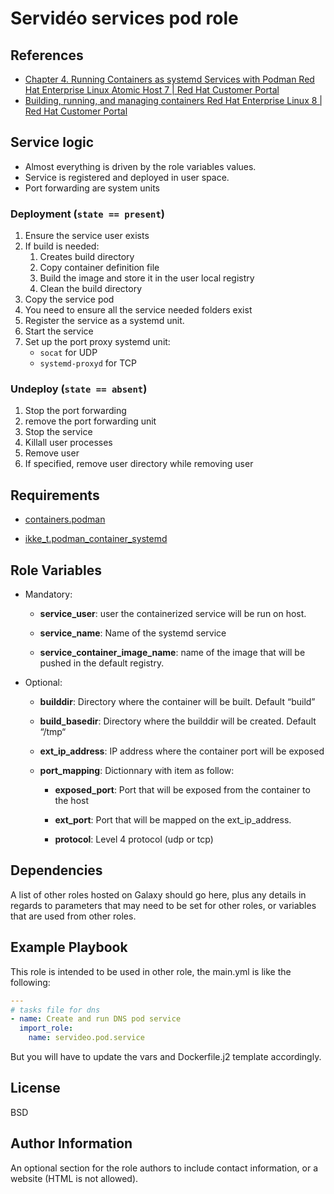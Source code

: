 Servidéo services pod role
=========

## References

- [Chapter 4. Running Containers as systemd Services with Podman Red Hat Enterprise Linux Atomic Host 7 | Red Hat Customer Portal](https://access.redhat.com/documentation/en-us/red_hat_enterprise_linux_atomic_host/7/html/managing_containers/running_containers_as_systemd_services_with_podman)
- [Building, running, and managing containers Red Hat Enterprise Linux 8 | Red Hat Customer Portal](https://access.redhat.com/documentation/en-us/red_hat_enterprise_linux/8/html/building_running_and_managing_containers/index)

## Service logic

* Almost everything is driven by the role variables values.
* Service is registered and deployed in user space.
* Port forwarding are system units
### Deployment (`state == present`)

1. Ensure the service user exists
2. If build is needed:
   1. Creates build directory
   2. Copy container definition file
   3. Build the image and store it in the user local registry
   4. Clean the build directory
3. Copy the service pod
4. You need to ensure all the service needed folders exist
5. Register the service as a systemd unit.
6. Start the service
7. Set up the port proxy systemd unit:
   * `socat` for UDP
   * `systemd-proxyd` for TCP
### Undeploy (`state == absent`)

1. Stop the port forwarding
2. remove the port forwarding unit
3. Stop the service
4. Killall user processes
5. Remove user
6. If specified, remove user directory while removing user

## Requirements

* [containers.podman](https://galaxy.ansible.com/containers/podman)

* [ikke_t.podman_container_systemd](https://galaxy.ansible.com/ikke_t/podman_container_systemd)

Role Variables
--------------

* Mandatory:
  
  * **service_user**: user the containerized service will be run on host.
  
  * **service_name**: Name of the systemd service
  
  * **service_container_image_name**: name of the image that will be pushed in the default registry.

* Optional:
  
  - **builddir**: Directory where the container will be built. Default “build”
  
  - **build_basedir**: Directory where the builddir will be created. Default “/tmp“
  
  - **ext_ip_address**: IP address where the container port will be exposed
  
  - **port_mapping**: Dictionnary with item as follow:
    
    - **exposed_port**: Port that will be exposed from the container to the host
    
    - **ext_port**: Port that will be mapped on the ext_ip_address.
    
    - **protocol**: Level 4 protocol (udp or tcp)

Dependencies
------------

A list of other roles hosted on Galaxy should go here, plus any details in regards to parameters that may need to be set for other roles, or variables that are used from other roles.

Example Playbook
----------------

This role is intended to be used in other role, the main.yml is like the following:

```yaml
---
# tasks file for dns
- name: Create and run DNS pod service
  import_role:
    name: servideo.pod.service
```

But you will have to update the vars and Dockerfile.j2 template accordingly.

License
-------

BSD

Author Information
------------------

An optional section for the role authors to include contact information, or a website (HTML is not allowed).

# 
